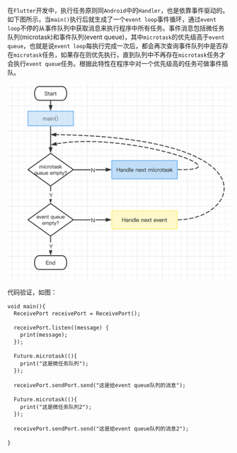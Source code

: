 

在`Flutter`开发中，执行任务原则同`Android`中的`Handler`，也是依靠事件驱动的。如下图所示，当`main()`执行后就生成了一个`event loop`事件循环，通过`event loop`不停的从事件队列中获取消息来执行程序中所有任务。事件消息包括微任务队列(microtask)和事件队列(event queue)，其中`microtask`的优先级高于`event queue`，也就是说`event loop`每执行完成一次后，都会再次查询事件队列中是否存在`microtask`任务，如果存在则优先执行，直到队列中不再存在`microtask`任务才会执行`event queue`任务。根据此特性在程序中对一个优先级高的任务可做事件插队。

<img src="../imgs/other/1.png" style="zoom:50%;" />

代码验证，如图：


```
void main(){
  ReceivePort receivePort = ReceivePort();

  receivePort.listen((message) {
    print(message);
  });

  Future.microtask((){
    print("这是微任务队列");
  });

  receivePort.sendPort.send("这是给event queue队列的消息");

  Future.microtask((){
    print("这是微任务队列2");
  });

  receivePort.sendPort.send("这是给event queue队列的消息2");

}
```